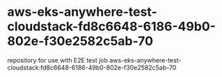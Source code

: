 # aws-eks-anywhere-test-cloudstack-fd8c6648-6186-49b0-802e-f30e2582c5ab-70
repository for use with E2E test job aws-eks-anywhere-test-cloudstack:fd8c6648-6186-49b0-802e-f30e2582c5ab-70
